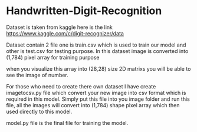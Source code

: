 # Handwritten-Digit-Recognition

Dataset is taken from kaggle here is the link https://www.kaggle.com/c/digit-recognizer/data

Dataset contain 2 file one is train.csv which is used to train our model and other is test.csv for testing purpose.
In this dataset image is converted into (1,784) pixel array for training purpose

when you visualize this array into (28,28) size 2D matrixs you will be able to see the image of number. 

For those who need to create there own dataset I have create imagetocsv.py file which convert your new image into csv 
format which is required in this model. Simply put this file into you image folder and run this file, all the images 
will convert into (1,784) shape pixel array which then used directly to this model.

model.py file is the final file for training the model.

